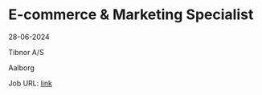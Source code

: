 # E-commerce & Marketing Specialist
28-06-2024

Tibnor A/S

Aalborg

Job URL: [link](https://recruitmentssab.csod.com/ux/ats/careersite/9/home/requisition/16646?c=recruitmentssab)


